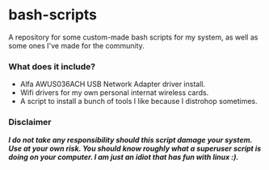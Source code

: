 # bash-scripts

A repository for some custom-made bash scripts for my system, as well as some ones I've made for the community.

### What does it include?
- Alfa AWUS036ACH USB Network Adapter driver install.
- Wifi drivers for my own personal internat wireless cards.
- A script to install a bunch of tools I like because I distrohop sometimes.

### Disclaimer
***I do not take any responsibility should this script damage your system. Use at your own risk. You should know roughly what a superuser script is doing on your computer. I am just an idiot that has fun with linux :).***
